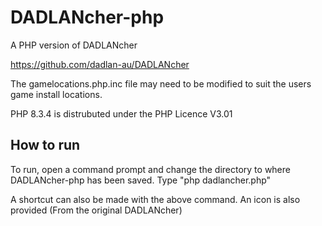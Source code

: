 # DADLANcher-php
A PHP version of DADLANcher

https://github.com/dadlan-au/DADLANcher

The gamelocations.php.inc file may need to be modified to suit the users game install locations.

PHP 8.3.4 is distrubuted under the PHP Licence V3.01

## How to run
To run, open a command prompt and change the directory to where DADLANcher-php has been saved.
Type "php dadlancher.php"

A shortcut can also be made with the above command.  An icon is also provided (From the original DADLANcher)
